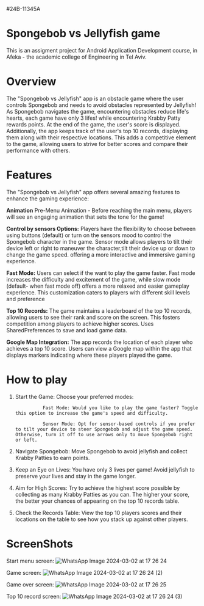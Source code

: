 #24B-11345A
# Spongebob vs Jellyfish game
This is an assigment project for Android Application Development course, in Afeka - the academic college of Engineering in Tel Aviv.

# Overview
The "Spongebob vs Jellyfish" app is an obstacle game where the user controls Spongebob and needs to avoid obstacles represented by Jellyfish!
As Spongebob navigates the game, encountering obstacles reduce life's hearts, each game have only 3 lifes!
while encountering Krabby Patty rewards points.
At the end of the game, the user's score is displayed. Additionally, the app keeps track of the user's top 10 records, displaying them along with their respective locations.
This adds a competitive element to the game, allowing users to strive for better scores and compare their performance with others.

# Features
The "Spongebob vs Jellyfish" app offers several amazing features to enhance the gaming experience:

**Animation** Pre-Menu Animation - Before reaching the main menu, players will see an engaging animation that sets the tone for the game!

**Control by sensors Options:** Players have the flexibility to choose between using buttons (default) or turn on the sensors mood to control the Spongebob character in the game. 
Sensor mode allows players to tilt their device left or right to maneuver the character,tilt their device up or down to change the game speed.
offering a more interactive and immersive gaming experience.

**Fast Mode:** Users can select if the want to play the game faster. Fast mode increases the difficulty and excitement of the game,
while slow mode (default- when fast mode off) offers a more relaxed and easier gameplay experience.
This customization caters to players with different skill levels and preference

**Top 10 Records:** The game maintains a leaderboard of the top 10 records, allowing users to see their rank and score on the screen. This fosters competition among players to achieve higher scores.
Uses SharedPreferences to save and load game data.

**Google Map Integration:** The app records the location of each player who achieves a top 10 score. Users can view a Google map within the app that displays markers indicating where these players played the game.

# How to play
1. Start the Game: Choose your preferred modes:

                 Fast Mode: Would you like to play the game faster? Toggle this option to increase the game's speed and difficulty.

                 Sensor Mode: Opt for sensor-based controls if you prefer to tilt your device to steer Spongebob and adjust the game speed. Otherwise, turn it off to use arrows only to move Spongebob right or left.

2. Navigate Spongebob: Move Spongebob to avoid jellyfish and collect Krabby Patties to earn points.

3. Keep an Eye on Lives: You have only 3 lives per game! Avoid jellyfish to preserve your lives and stay in the game longer.

4. Aim for High Scores: Try to achieve the highest score possible by collecting as many Krabby Patties as you can. The higher your score, the better your chances of appearing on the top 10 records table.

5. Check the Records Table: View the top 10 players scores and their locations on the table to see how you stack up against other players.

# ScreenShots

Start menu screen:
![WhatsApp Image 2024-03-02 at 17 26 24](https://github.com/Lioravraham5/MessiVsRonaldoGame/assets/159531151/35fb1528-93e8-49b1-a74e-98f3c612d92d)

Game screen:
![WhatsApp Image 2024-03-02 at 17 26 24 (2)](https://github.com/Lioravraham5/MessiVsRonaldoGame/assets/159531151/0bdd9aff-6157-481e-b934-ca26cddec3ef)

Game over screen:
![WhatsApp Image 2024-03-02 at 17 26 25](https://github.com/Lioravraham5/MessiVsRonaldoGame/assets/159531151/6e5d845c-36cf-4ae7-b6fd-c92faffd31aa)

Top 10 record screen:
![WhatsApp Image 2024-03-02 at 17 26 24 (3)](https://github.com/Lioravraham5/MessiVsRonaldoGame/assets/159531151/c10652e8-5bc2-499e-8463-d58a9a920ae8)




